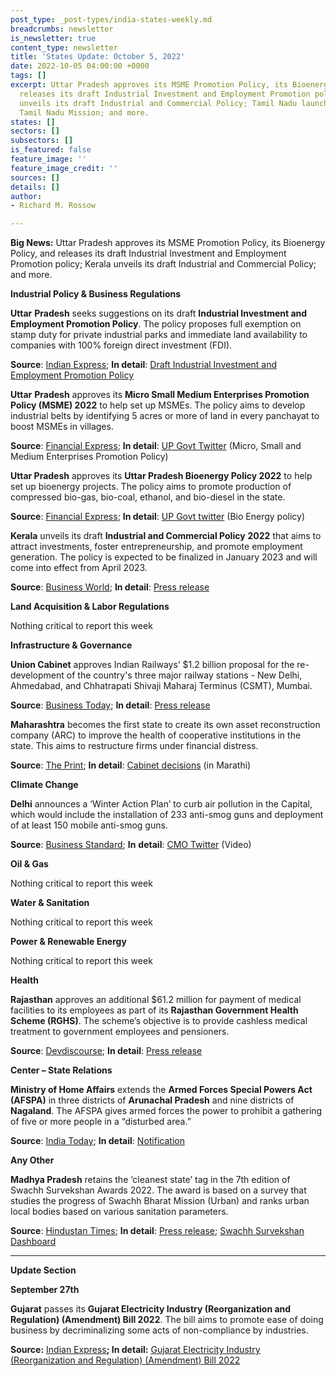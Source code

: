 ```yaml
---
post_type: _post-types/india-states-weekly.md
breadcrumbs: newsletter
is_newsletter: true
content_type: newsletter
title: 'States Update: October 5, 2022'
date: 2022-10-05 04:00:00 +0000
tags: []
excerpt: Uttar Pradesh approves its MSME Promotion Policy, its Bioenergy Policy, and
  releases its draft Industrial Investment and Employment Promotion policy; Kerala
  unveils its draft Industrial and Commercial Policy; Tamil Nadu launches its Green
  Tamil Nadu Mission; and more.
states: []
sectors: []
subsectors: []
is_featured: false
feature_image: ''
feature_image_credit: ''
sources: []
details: []
author:
- Richard M. Rossow

---
```

**Big News:** Uttar Pradesh approves its MSME Promotion Policy, its Bioenergy Policy, and releases its draft Industrial Investment and Employment Promotion policy; Kerala unveils its draft Industrial and Commercial Policy; and more.

**Industrial Policy & Business Regulations**

**Uttar** **Pradesh** seeks suggestions on its draft **Industrial Investment and Employment Promotion Policy**. The policy proposes full exemption on stamp duty for private industrial parks and immediate land availability to companies with 100% foreign direct investment (FDI).

**Source**: [Indian Express](https://indianexpress.com/article/cities/lucknow/uttar-pradesh-draft-industrial-policy-put-up-for-public-review-feedback-govt-8183624/); **In detail**: [Draft Industrial Investment and Employment Promotion Policy](https://invest.up.gov.in/wp-content/themes/investup/pdf/Draft_UP_New-Industrial-Policy-2022.pdf)

**Uttar** **Pradesh** approves its **Micro Small Medium Enterprises Promotion Policy (MSME) 2022** to help set up MSMEs. The policy aims to develop industrial belts by identifying 5 acres or more of land in every panchayat to boost MSMEs in villages.

**Source**: [Financial Express](https://www.financialexpress.com/industry/sme/msme-eodb-up-govt-approves-msme-promotion-policy-2022-and-up-bioenergy-policy-2022/2693994/); **In detail**: [UP Govt Twitter](https://twitter.com/UPGovt/status/1574823454032814080) (Micro, Small and Medium Enterprises Promotion Policy)

**Uttar Pradesh** approves its **Uttar Pradesh Bioenergy Policy 2022** to help set up bioenergy projects. The policy aims to promote production of compressed bio-gas, bio-coal, ethanol, and bio-diesel in the state.

**Source**: [Financial Express](https://www.financialexpress.com/industry/sme/msme-eodb-up-govt-approves-msme-promotion-policy-2022-and-up-bioenergy-policy-2022/2693994/); **In detail**: [UP Govt twitter](https://twitter.com/UPGovt/status/1574823653518163969) (Bio Energy policy)

**Kerala** unveils its draft **Industrial and Commercial Policy** **2022** that aims to attract investments, foster entrepreneurship, and promote employment generation. The policy is expected to be finalized in January 2023 and will come into effect from April 2023.

**Source**: [Business World](http://bwpeople.businessworld.in/article/The-New-Industrial-Policy-Of-Kerala-Focuses-On-Upgrading-Skill-/01-10-2022-448920/); **In detail**: [Press release](https://prd.kerala.gov.in/ml/node/186327)

**Land Acquisition & Labor Regulations**

Nothing critical to report this week

**Infrastructure & Governance**

**Union Cabinet** approves Indian Railways’ $1.2 billion proposal for the re-development of the country's three major railway stations - New Delhi, Ahmedabad, and Chhatrapati Shivaji Maharaj Terminus (CSMT), Mumbai.

**Source**: [Business Today](https://www.businesstoday.in/latest/corporate/story/cabinet-clears-re-development-plan-of-three-major-railway-stations-new-delhi-ahmedabad-mumbais-csmt-348421-2022-09-28); **In detail**: [Press release](https://pib.gov.in/PressReleasePage.aspx?PRID=1862942)

**Maharashtra** becomes the first state to create its own asset reconstruction company (ARC) to improve the health of cooperative institutions in the state. This aims to restructure firms under financial distress.

**Source**: [The Print](https://theprint.in/india/governance/eye-on-indebted-cooperatives-maharashtra-sets-up-asset-reconstruction-firm-1st-state-to-do-so/1148407/); **In detail**: [Cabinet decisions](https://www.maharashtra.gov.in/Site/upload/CabinetDecision/English/21-09-2022%20Cabinet%20Decision%20(Meeting%20No.11).pdf) (in Marathi)

**Climate Change**

**Delhi** announces a ‘Winter Action Plan’ to curb air pollution in the Capital, which would include the installation of 233 anti-smog guns and deployment of at least 150 mobile anti-smog guns.

**Source**: [Business Standard](https://www.business-standard.com/article/current-affairs/as-pollution-season-approaches-delhi-govt-launches-a-winter-action-plan-122093000745_1.html); **In** **detail**: [CMO Twitter](https://twitter.com/CMODelhi/status/1575719829629468672) (Video)

**Oil & Gas**

Nothing critical to report this week

**Water & Sanitation**

Nothing critical to report this week

**Power & Renewable Energy**

Nothing critical to report this week

**Health**

**Rajasthan** approves an additional $61.2 million for payment of medical facilities to its employees as part of its **Rajasthan Government Health Scheme (RGHS)**. The scheme’s objective is to provide cashless medical treatment to government employees and pensioners.

**Source**: [Devdiscourse](https://www.devdiscourse.com/article/science-environment/2196152-rajasthan-govt-approves-rs-500-crore-budget-for-payment-of-medical-facilities-to-employees); **In detail**: [Press release](https://cmo.rajasthan.gov.in/pressreleasedetail/5821)

**Center – State Relations**

**Ministry of Home Affairs** extends the **Armed Forces Special Powers Act (AFSPA)** in three districts of **Arunachal Pradesh** and nine districts of **Nagaland**. The AFSPA gives armed forces the power to prohibit a gathering of five or more people in a “disturbed area.”

**Source**: [India Today](https://www.indiatoday.in/india/story/afspa-extended-arunachal-pradesh-nagaland-six-months-from-today-2007010-2022-10-01); **In detail**: [Notification](https://egazette.nic.in/WriteReadData/2022/239233.pdf)

**Any Other**

**Madhya Pradesh** retains the ‘cleanest state’ tag in the 7th edition of Swachh Survekshan Awards 2022. The award is based on a survey that studies the progress of Swachh Bharat Mission (Urban) and ranks urban local bodies based on various sanitation parameters.

**Source**: [Hindustan Times](https://www.hindustantimes.com/india-news/these-are-the-ten-cleanest-cities-in-india-as-per-latest-govt-survey-check-list-101664626367110.html); **In detail**: [Press release](https://pib.gov.in/PressReleasePage.aspx?PRID=1864209); [Swachh Survekshan Dashboard](https://sbmurban.org/ss-2022-result-dashboard)

***

**Update Section**

**September 27th**

**Gujarat** passes its **Gujarat Electricity Industry (Reorganization and Regulation) (Amendment) Bill 2022**. The bill aims to promote ease of doing business by decriminalizing some acts of non-compliance by industries.

**Source:** [Indian Express](https://indianexpress.com/article/cities/ahmedabad/gujarat-bill-to-reduce-compliance-burden-to-industries-passed-unanimously-8165195/)**; In detail:** [Gujarat Electricity Industry (Reorganization and Regulation) (Amendment) Bill 2022](http://cms.neva.gov.in/FileStructure_GJ/Notices/f6b8a4bc-0c77-4038-bb72-aca590e00b0d.pdf)
